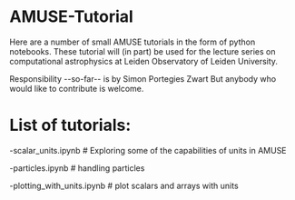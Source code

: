 # AMUSE-Tutorial

Here are a number of small AMUSE tutorials in the form of python notebooks.
These tutorial will (in part) be used for the lecture series on computational 
astrophysics at Leiden Observatory of Leiden University.

Responsibility --so-far-- is by Simon Portegies Zwart
But anybody who would like to contribute is welcome.

# List of tutorials:
 -scalar_units.ipynb            # Exploring some of the capabilities of units in AMUSE
 
 -particles.ipynb               # handling particles
 
 -plotting_with_units.ipynb     # plot scalars and arrays with units
